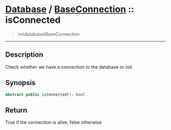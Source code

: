 # [Database](db.md) / [BaseConnection](db-BaseConnection.md) :: isConnected
 > im\database\BaseConnection
____

## Description
Check whether we have a connection to the database or not

## Synopsis
```php
abstract public isConnected(): bool
```

## Return
True if the connection is alive, false otherwise
